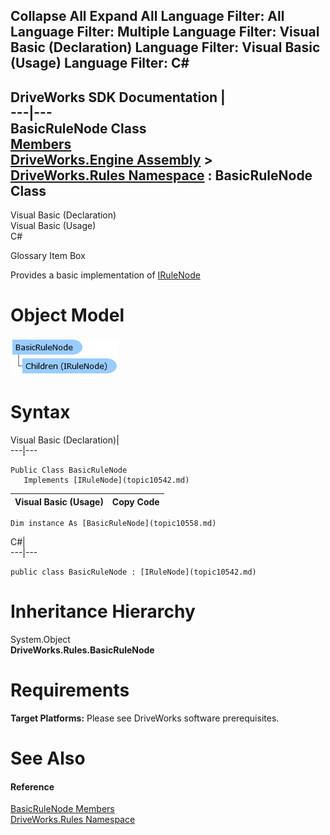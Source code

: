 Collapse All Expand All Language Filter: All  Language Filter: Multiple  Language Filter: Visual Basic (Declaration) Language Filter: Visual Basic (Usage) Language Filter: C#  
---  
DriveWorks SDK Documentation  |   
---|---  
BasicRuleNode Class   
[Members](topic10559.md)   
[DriveWorks.Engine Assembly](topic2156.md) > [DriveWorks.Rules Namespace](topic10510.md) : BasicRuleNode Class  
---  
  
Visual Basic (Declaration)    
Visual Basic (Usage)    
C# 

Glossary Item Box

Provides a basic implementation of [IRuleNode](topic10542.md)

# Object Model

![](dotnetdiagramimages/image530.png)

# Syntax

Visual Basic (Declaration)|   
---|---  
      
    
    Public Class BasicRuleNode 
       Implements [IRuleNode](topic10542.md)   
  
Visual Basic (Usage)| Copy Code  
---|---  
      
    
    Dim instance As [BasicRuleNode](topic10558.md)  
  
C#|   
---|---  
      
    
    public class BasicRuleNode : [IRuleNode](topic10542.md)    
  
# Inheritance Hierarchy

System.Object  
**DriveWorks.Rules.BasicRuleNode**  


# Requirements

**Target Platforms:** Please see DriveWorks software prerequisites.

# See Also

#### Reference

[BasicRuleNode Members](topic10559.md)   
[DriveWorks.Rules Namespace](topic10510.md)


